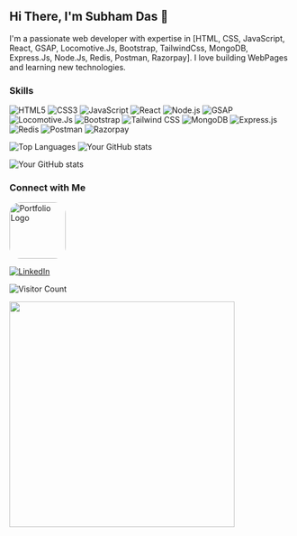 ## Hi There, I'm Subham Das 👋
I'm a passionate web developer with expertise in [HTML, CSS, JavaScript, React, GSAP, Locomotive.Js, Bootstrap, TailwindCss, MongoDB, Express.Js, Node.Js, Redis, Postman, Razorpay]. I love building WebPages and learning new technologies.

### Skills
![HTML5](https://img.shields.io/badge/-HTML5-E34F26?style=flat&logo=html5&logoColor=white)
![CSS3](https://img.shields.io/badge/-CSS3-1572B6?style=flat&logo=css3&logoColor=white)
![JavaScript](https://img.shields.io/badge/-JavaScript-F7DF1E?style=flat&logo=javascript&logoColor=black)
![React](https://img.shields.io/badge/-React-61DAFB?style=flat&logo=react&logoColor=black)
![Node.js](https://img.shields.io/badge/-Node.js-339933?style=flat&logo=node.js&logoColor=white)
![GSAP](https://img.shields.io/badge/GSAP-88CE02?style=flat&logo=greensock&logoColor=white)
![Locomotive.Js](https://img.shields.io/badge/Locomotive.Js-000000?style=flat&logo=locomotive&logoColor=white)
![Bootstrap](https://img.shields.io/badge/Bootstrap-563D7C?style=flat&logo=bootstrap&logoColor=white)
![Tailwind CSS](https://img.shields.io/badge/Tailwind%20CSS-38B2AC?style=flat&logo=tailwind-css&logoColor=white)
![MongoDB](https://img.shields.io/badge/MongoDB-4EA94B?style=flat&logo=mongodb&logoColor=white)
![Express.js](https://img.shields.io/badge/Express.js-404D59?style=flat&logo=express&logoColor=white)
![Redis](https://img.shields.io/badge/Redis-DC382D?style=flat&logo=redis&logoColor=white)
![Postman](https://img.shields.io/badge/Postman-FF6C37?style=flat&logo=postman&logoColor=white)
![Razorpay](https://img.shields.io/badge/Razorpay-02042B?style=flat&logo=razorpay&logoColor=white)



![Top Languages](https://github-readme-stats.vercel.app/api?username=subham007-coder&layout=compact&theme=radical)
![Your GitHub stats](https://github-readme-stats.vercel.app/api?username=subham007-coder&show_icons=true&theme=radical)


![Your GitHub stats](https://github-readme-stats.vercel.app/api?username=johnDoe&show_icons=true&theme=radical&hide=stars,contribs&include_all_commits=true&count_private=true&custom_title=My%20GitHub%20Stats&hide_border=true&hide_rank=true&line_height=24&hide_title=true&hide_progress=true)


### Connect with Me

[<img src="https://encrypted-tbn0.gstatic.com/images?q=tbn:ANd9GcSfAgcFfeX8EYnAvphkb5Hh0pzqM_QDIQxbae-mbB_qHhWOK2E8u_QYdWbNbkCVqfITRV8&usqp=CAU" alt="Portfolio Logo" width="100" style="border-radius: 20px;">](https://subham-portfolio-khxh8awjw-subham007-coders-projects.vercel.app/)


[![LinkedIn](https://img.shields.io/badge/LinkedIn-blue?style=flat&logo=linkedin&logoColor=white)](https://www.linkedin.com/in/subham-das-84130427b/)


![Visitor Count](https://komarev.com/ghpvc/?username=subham007-coder&color=blue)

<img src="https://media.giphy.com/media/fwbZnTftCXVocKzfxR/giphy.gif?cid=790b76110rkmntyq7yw2gbjth2ofc1xkdanfrwwwrvhbvr5v&ep=v1_gifs_search&rid=giphy.gif&ct=g" width="400">












<!---
subham007-coder/subham007-coder is a ✨ special ✨ repository because its `README.md` (this file) appears on your GitHub profile.
You can click the Preview link to take a look at your changes.
--->
